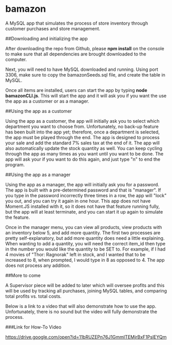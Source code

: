 # bamazon
A MySQL app that simulates the process of store inventory through customer purchases and store management.


##Downloading and initializing the app

After downloading the repo from Github, please **npm install** on the console to make sure that all dependencies
are brought downloaded to the computer.

Next, you will need to have MySQL downloaded and running. Using port 3306, make sure to copy the bamazonSeeds.sql 
file, and create the table in MySQL. 

Once all items are installed, users can start the app by typing **node bamazonCLI.js**. This will start the app 
and it will ask you if you want the use the app as a customer or as a manager.



##Using the app as a customer

Using the app as a customer, the app will initially ask you to select which department you want to choose from.
Unfortunately, no back-up feature has been built into the app yet; therefore, once a department is selected, the app
must be played through the end. The app is designed to process your sale and add the standard 7% sales tax at the
end of it. The app will also automatically update the stock quantity as well. You can keep cycling through the app as 
many times as you want until you want to be done. The app will ask your if you want to do this again, and just type "n"
to end the program.

##Using the app as a manager

Using the app as a manager, the app will initially ask you for a password. The app is built with a pre-determined
password and that is "manager". If you type in the password incorrectly three times in a row, the app will "lock" you 
out, and you can try it again in one hour. This app does not have Moment.JS installed with it, so it does not have
that feature running fully, but the app will at least terminate, and you can start it up again to simulate the
feature. 

Once in the manager menu, you can view all products, view products with an inventory below 5, and add more quantity.
The first two processes are pretty self-explanatory, but add more quantity does need a little explaining. When wanting 
to add a quantity, you will need the correct item_id then type in the number you would like the quantity to be SET to.
For example, if I had 4 movies of "Thor: Ragnorak" left in stock, and I wanted that to be increased to 8, when prompted,
I would type in 8 as opposed to 4. The app does not process any addition.

##More to come

A Supervisor piece will be added to later which will oversee profits and this will be used by tracking all purchases,
joining MySQL tables, and comparing total profits vs. total costs.

Below is a link to a video that will also demonstrate how to use the app. Unfortunately, there is no sound but the
video will fully demonstrate the process.

###Link for How-To Video

https://drive.google.com/open?id=11bRUZEPn76J1GmmITEMjrBxF1PslEYQm